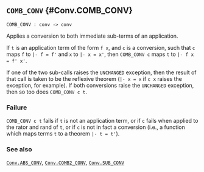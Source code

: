 ## `COMB_CONV` {#Conv.COMB_CONV}


```
COMB_CONV : conv -> conv
```



Applies a conversion to both immediate sub-terms of an application.


If `t` is an application term of the form `f x`, and `c` is a
conversion, such that `c` maps `f` to `|- f = f'` and `x` to
`|- x = x'`, then `COMB_CONV c` maps `t` to `|- f x = f' x'`.

If one of the two sub-calls raises the `UNCHANGED` exception, then the
result of that call is taken to be the reflexive theorem (`|- x = x`
if `c x` raises the exception, for example). If both conversions raise
the `UNCHANGED` exception, then so too does `COMB_CONV c t`.

### Failure

`COMB_CONV c t` fails if `t` is not an application term, or if `c`
fails when applied to the rator and rand of `t`, or if `c` is not in
fact a conversion (i.e., a function which maps terms `t` to a theorem
`|- t = t'`).

### See also

[`Conv.ABS_CONV`](#Conv.ABS_CONV), [`Conv.COMB2_CONV`](#Conv.COMB2_CONV), [`Conv.SUB_CONV`](#Conv.SUB_CONV)

